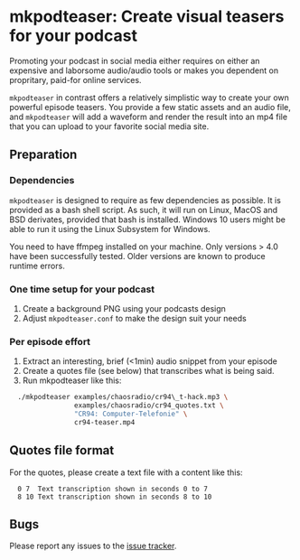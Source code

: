 # mkpodteaser: Create visual teasers for your podcast

Promoting your podcast in social media either requires on either an expensive
and laborsome audio/audio tools or makes you dependent on propritary, paid-for
online services.

`mkpodteaser` in contrast offers a relatively simplistic way to create your own
powerful episode teasers. You provide a few static assets and an audio file,
and `mkpodteaser` will add a waveform and render the result into an mp4 file
that you can upload to your favorite social media site.

## Preparation

### Dependencies

`mkpodteaser` is designed to require as few dependencies as possible.  It is
provided as a bash shell script. As such, it will run on Linux, MacOS and BSD
derivates, provided that bash is installed. Windows 10 users might be able to
run it using the Linux Subsystem for Windows.

You need to have ffmpeg installed on your machine. Only versions > 4.0 have
been successfully tested. Older versions are known to produce runtime errors.

### One time setup for your podcast

1. Create a background PNG using your podcasts design
2. Adjust `mkpodteaser.conf` to make the design suit your needs

### Per episode effort

1. Extract an interesting, brief (<1min) audio snippet from your episode
2. Create a quotes file (see below) that transcribes what is being said.
3. Run mkpodteaser like this:

```bash
  ./mkpodteaser examples/chaosradio/cr94\_t-hack.mp3 \
                examples/chaosradio/cr94_quotes.txt \
                "CR94: Computer-Telefonie" \
                cr94-teaser.mp4
```

## Quotes file format

For the quotes, please create a text file with a content like this:

```  
  0 7  Text transcription shown in seconds 0 to 7
  8 10 Text transcription shown in seconds 8 to 10
```

## Bugs

Please report any issues to the [issue tracker](http://github.com/danimo/mkpodteaser/issues).
